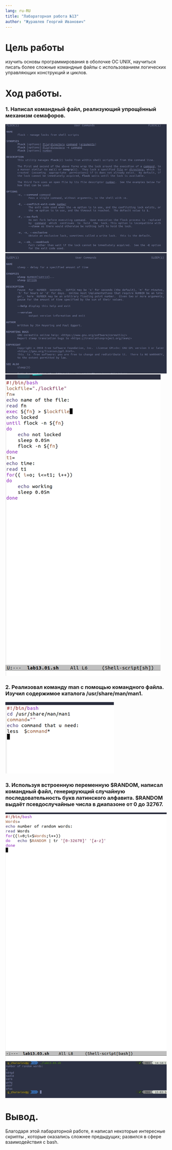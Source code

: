 ```yaml
---
lang: ru-RU
title: "Лабараторная работа №13"
author: "Журавлев Георгий Иванович"
---
```


# Цель работы
 изучить основы программирования в оболочке ОС UNIX, научиться писать более сложные командные файлы с использованием логических управляющих конструкций и циклов.

# Ход работы.

### 1. Написал командный файл, реализующий упрощённый механизм семафоров.

![](screens/01.jpg)
![](screens/02.jpg)
![](screens/03.jpg)

### 2. Реализовал команду man с помощью командного файла. Изучил содержимое каталога /usr/share/man/man1.
![](screens/04.jpg)

### 3. Используя встроенную переменную $RANDOM, написал командный файл, генерирующий случайную последовательность букв латинского алфавита. $RANDOM выдаёт псевдослучайные числа в диапазоне от 0 до 32767.
![](screens/05.jpg)
![](screens/06.jpg)

# Вывод.
Благодаря этой лабараторной работе, я написал некоторые интересные скрипты , которые оказались сложнее предыдущих; развился в сфере взаимодействия с bash.
